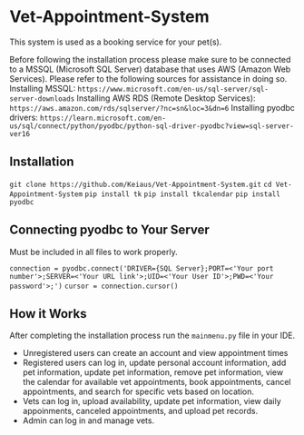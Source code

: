 # Vet-Appointment-System
This system is used as a booking service for your pet(s).

Before following the installation process please make sure to be connected to a MSSQL (Microsoft SQL Server) database that uses AWS (Amazon Web Services). Please refer to the following sources for assistance in doing so. Installing MSSQL: `https://www.microsoft.com/en-us/sql-server/sql-server-downloads` Installing AWS RDS (Remote Desktop Services): `https://aws.amazon.com/rds/sqlserver/?nc=sn&loc=3&dn=6` Installing pyodbc drivers: `https://learn.microsoft.com/en-us/sql/connect/python/pyodbc/python-sql-driver-pyodbc?view=sql-server-ver16`

Installation
---
```git clone https://github.com/Keiaus/Vet-Appointment-System.git```
```cd Vet-Appointment-System```
```pip install tk```
```pip install tkcalendar```
```pip install pyodbc```

Connecting pyodbc to Your Server
---
Must be included in all files to work properly.

```connection = pyodbc.connect('DRIVER={SQL Server};PORT=<'Your port number'>;SERVER=<'Your URL link'>;UID=<'Your User ID'>;PWD=<'Your password'>;')```
```cursor = connection.cursor()```

How it Works
--- 
After completing the installation process run the `mainmenu.py` file in your IDE.

- Unregistered users can create an account and view appointment times 
- Registered users can log in, update personal account information, add pet information, update pet information, remove pet information, view the calendar for available vet appointments, book appointments, cancel appointments, and search for specific vets based on location.
- Vets can log in, upload availability, update pet information, view daily appoinments, canceled appointments, and upload pet records.
- Admin can log in and manage vets.